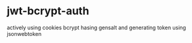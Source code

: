 # jwt-bcrypt-auth
actively using cookies bcrypt hasing gensalt and generating token using jsonwebtoken
